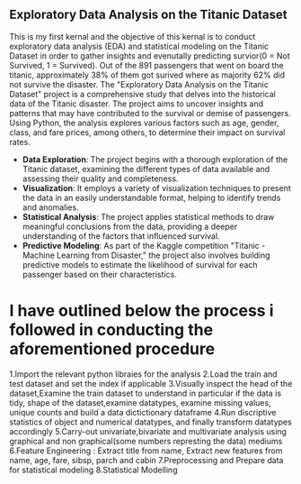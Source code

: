 ## Exploratory Data Analysis on the Titanic Dataset
This is my first kernal and the objective of this kernal is to conduct exploratory data analysis (EDA) and statistical modeling on the Titanic Dataset in order to gather insights and evenutally predicting survior(0 = Not Survived, 1 = Survived). Out of the 891 passengers that went on board the titanic, approximately 38% of them got surived where as majority 62% did not survive the disaster.
The "Exploratory Data Analysis on the Titanic Dataset" project is a comprehensive study that delves into the historical data of the Titanic disaster. The project aims to uncover insights and patterns that may have contributed to the survival or demise of passengers. Using Python, the analysis explores various factors such as age, gender, class, and fare prices, among others, to determine their impact on survival rates.

- **Data Exploration**: The project begins with a thorough exploration of the Titanic dataset, examining the different types of data available and assessing their quality and completeness.
- **Visualization**: It employs a variety of visualization techniques to present the data in an easily understandable format, helping to identify trends and anomalies.
- **Statistical Analysis**: The project applies statistical methods to draw meaningful conclusions from the data, providing a deeper understanding of the factors that influenced survival.
- **Predictive Modeling**: As part of the Kaggle competition "Titanic - Machine Learning from Disaster," the project also involves building predictive models to estimate the likelihood of survival for each passenger based on their characteristics.

# I have outlined below the process i followed in conducting the aforementioned procedure
1.Import the relevant python libraies for the analysis
2.Load the train and test dataset and set the index if applicable
3.Visually inspect the head of the dataset,Examine the train dataset to understand in particular if the data is tidy, shape of the dataset,examine 
  datatypes, examine missing values, unique counts and build a data dictictionary dataframe
4.Run discriptive statistics of object and numerical datatypes, and finally transform datatypes accordingly
5.Carry-out univariate,bivariate and multivariate analysis using graphical and non graphical(some numbers represting the data) mediums
6.Feature Engineering : Extract title from name, Extract new features from name, age, fare, sibsp, parch and cabin
7.Preprocessing and Prepare data for statistical modeling
8.Statistical Modelling
